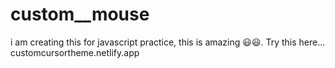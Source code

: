 # custom__mouse

i am creating this for javascript practice, this is amazing 😃😃.
Try this here... customcursortheme.netlify.app
